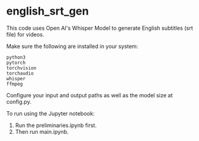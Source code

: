 # english_srt_gen

This code uses Open AI's Whisper Model to generate English subtitles (srt file) for videos.

Make sure the following are installed in your system:

    python3
    pytorch
    torchvision
    torchaudio
    whisper
    ffmpeg

Configure your input and output paths as well as the model size at config.py.

To run using the Jupyter notebook:

1. Run the preliminaries.ipynb first.
2. Then run main.ipynb.